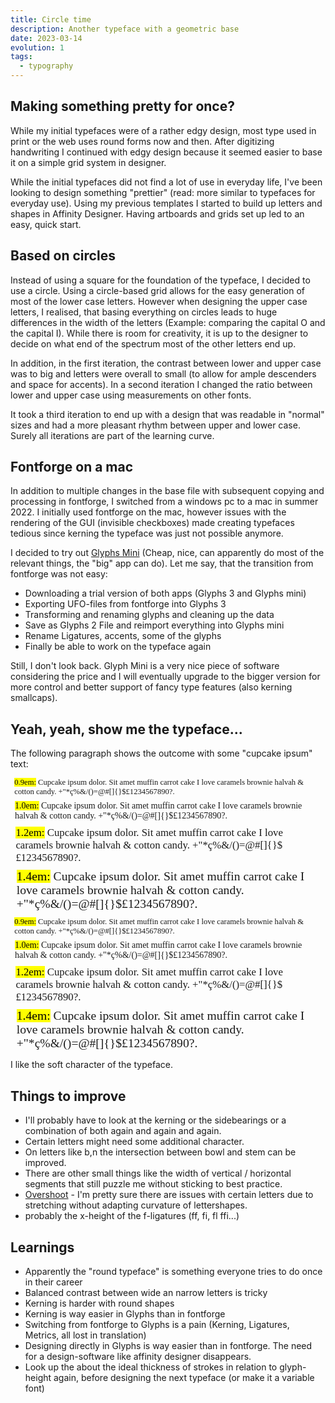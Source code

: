 ```yaml
---
title: Circle time
description: Another typeface with a geometric base
date: 2023-03-14
evolution: 1
tags:
  - typography
---
```


## Making something pretty for once?

While my initial typefaces were of a rather edgy design, most type used in print or the web uses round forms now and then. After digitizing handwriting I continued with edgy design because it seemed easier to base it on a simple grid system in designer. 

While the initial typefaces did not find a lot of use in everyday life, I've been looking to design something "prettier" (read: more similar to typefaces for everyday use). Using my previous templates I started to build up letters and shapes in Affinity Designer. Having artboards and grids set up led to an easy, quick start. 

## Based on circles

Instead of using a square for the foundation of the typeface, I decided to use a circle. Using a circle-based grid allows for the easy generation of most of the lower case letters. However when designing the upper case letters, I realised, that basing everything on circles leads to huge differences in the width of the letters (Example: comparing the capital O and the capital I). While there is room for creativity, it is up to the designer to decide on what end of the spectrum most of the other letters end up. 

In addition, in the first iteration, the contrast between lower and upper case was to big and letters were overall to small (to allow for ample descenders and space for accents). In a second iteration I changed the ratio between lower and upper case using measurements on other fonts. 

It took a third iteration to end up with a design that was readable in "normal" sizes and had a more pleasant rhythm between upper and lower case. Surely all iterations are part of the learning curve. 

## Fontforge on a mac
In addition to multiple changes in the base file with subsequent copying and processing in fontforge, I switched from a windows pc to a mac in summer 2022. I initially used fontforge on the mac, however issues with the rendering of the GUI (invisible checkboxes) made creating typefaces tedious since kerning the typeface was just not possible anymore. 

I decided to try out [Glyphs Mini](https://glyphsapp.com/) (Cheap, nice, can apparently do most of the relevant things, the "big" app can do). Let me say, that the transition from fontforge was not easy:
- Downloading a trial version of both apps (Glyphs 3 and Glyphs mini)
- Exporting UFO-files from fontforge into Glyphs 3
- Transforming and renaming glyphs and cleaning up the data
- Save as Glyphs 2 File and reimport everything into Glyphs mini
- Rename Ligatures, accents, some of the glyphs
- Finally be able to work on the typeface again

Still, I don't look back. Glyph Mini is a very nice piece of software considering the price and I will eventually upgrade to the bigger version for more control and better support of fancy type features (also kerning smallcaps). 

## Yeah, yeah, show me the typeface...

The following paragraph shows the outcome with some "cupcake ipsum" text: 

<style>
@font-face {
  font-family: 'grancirculos';
  src: url('GranCirculos-Post.woff2') format('woff2'),
       url('GranCirculos-Post.woff') format('woff');

       src/articles/20230314_circletime/GranCirculos-Regular.woff
  font-weight: normal;
  font-style: normal;
}
</style>

<div class="text_sample">
<p style="font-family:'grancirculos';font-weight:normal;font-size:0.9em; margin: 0.5em"> <mark>0.9em:</mark> Cupcake ipsum dolor. Sit amet muffin carrot cake I love caramels brownie halvah & cotton candy. +"*ç%&/()=@#[]{}$£1234567890?. </p>
<p style="font-family:'grancirculos';font-weight:normal;font-size:1em; margin: 0.5em"> <mark>1.0em:</mark> Cupcake ipsum dolor. Sit amet muffin carrot cake I love caramels brownie halvah & cotton candy. +"*ç%&/()=@#[]{}$£1234567890?. </p>
<p style="font-family:'grancirculos';font-weight:normal;font-size:1.2em; margin: 0.5em"> <mark>1.2em:</mark> Cupcake ipsum dolor. Sit amet muffin carrot cake I love caramels brownie halvah & cotton candy. +"*ç%&/()=@#[]{}$£1234567890?. </p>
<p style="font-family:'grancirculos';font-weight:normal;font-size:1.4em; margin: 0.5em"> <mark>1.4em:</mark> Cupcake ipsum dolor. Sit amet muffin carrot cake I love caramels brownie halvah & cotton candy. +"*ç%&/()=@#[]{}$£1234567890?. </p>
</div>
<div class="text_sample_inverted">
<p style="font-family:'grancirculos';font-weight:normal;font-size:0.9em; margin: 0.5em"> <mark>0.9em:</mark> Cupcake ipsum dolor. Sit amet muffin carrot cake I love caramels brownie halvah & cotton candy. +"*ç%&/()=@#[]{}$£1234567890?. </p>
<p style="font-family:'grancirculos';font-weight:normal;font-size:1em; margin: 0.5em"> <mark>1.0em:</mark> Cupcake ipsum dolor. Sit amet muffin carrot cake I love caramels brownie halvah & cotton candy. +"*ç%&/()=@#[]{}$£1234567890?. </p>
<p style="font-family:'grancirculos';font-weight:normal;font-size:1.2em; margin: 0.5em"> <mark>1.2em:</mark> Cupcake ipsum dolor. Sit amet muffin carrot cake I love caramels brownie halvah & cotton candy. +"*ç%&/()=@#[]{}$£1234567890?. </p>
<p style="font-family:'grancirculos';font-weight:normal;font-size:1.4em; margin: 0.5em"> <mark>1.4em:</mark> Cupcake ipsum dolor. Sit amet muffin carrot cake I love caramels brownie halvah & cotton candy. +"*ç%&/()=@#[]{}$£1234567890?. </p>
</div>

I like the soft character of the typeface. 

## Things to improve
- I'll probably have to look at the kerning or the sidebearings or a combination of both again and again and again.
- Certain letters might need some additional character.
- On letters like b,n the intersection between bowl and stem can be improved.
- There are other small things like the width of vertical / horizontal segments that still puzzle me without sticking to best practice.
- [Overshoot](https://en.wikipedia.org/wiki/Overshoot_\(typography\)) - I'm pretty sure there are issues with certain letters due to stretching without adapting curvature of lettershapes.
- probably the x-height of the f-ligatures (ff, fi, fl ffi...)

## Learnings
- Apparently the "round typeface" is something everyone tries to do once in their career
- Balanced contrast between wide an narrow letters is tricky
- Kerning is harder with round shapes
- Kerning is way easier in Glyphs than in fontforge
- Switching from fontforge to Glyphs is a pain (Kerning, Ligatures, Metrics, all lost in translation)
- Designing directly in Glyphs is way easier than in fontforge. The need for a design-software like affinity designer disappears.
- Look up the  about the ideal thickness of strokes in relation to glyph-height again, before designing the next typeface (or make it a variable font)

